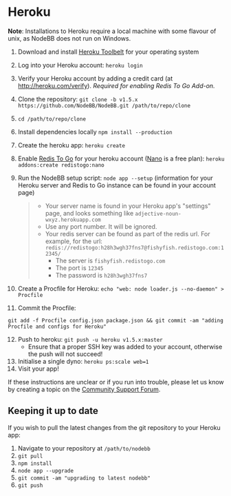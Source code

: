 Heroku
======

**Note**: Installations to Heroku require a local machine with some
flavour of unix, as NodeBB does not run on Windows.

1.  Download and install [Heroku Toolbelt](https://toolbelt.heroku.com/)
    for your operating system
2.  Log into your Heroku account: `heroku login`
3.  Verify your Heroku account by adding a credit card (at
    <http://heroku.com/verify>). *Required for enabling Redis To
    Go Add-on.*
4.  Clone the repository:
    `git clone -b v1.5.x https://github.com/NodeBB/NodeBB.git /path/to/repo/clone`
5.  `cd /path/to/repo/clone`
6.  Install dependencies locally `npm install --production`
7.  Create the heroku app: `heroku create`
8.  Enable [Redis To Go](https://addons.heroku.com/redistogo) for your
    heroku account ([Nano](https://addons.heroku.com/redistogo#nano) is
    a free plan): `heroku addons:create redistogo:nano`
9.  Run the NodeBB setup script: `node app --setup` (information for
    your Heroku server and Redis to Go instance can be found in your
    account page)

    > -   Your server name is found in your Heroku app's "settings"
    >     page, and looks something like
    >     `adjective-noun-wxyz.herokuapp.com`
    > -   Use any port number. It will be ignored.
    > -   Your redis server can be found as part of the redis url. For
    >     example, for the url:
    >     `redis://redistogo:h28h3wgh37fns7@fishyfish.redistogo.com:12345/`
    >     -   The server is `fishyfish.redistogo.com`
    >     -   The port is `12345`
    >     -   The password is `h28h3wgh37fns7`

10. Create a Procfile for Heroku:
    `echo "web: node loader.js --no-daemon" > Procfile`
11. Commit the Procfile:

```
git add -f Procfile config.json package.json && git commit -am "adding Procfile and configs for Heroku"
```

12. Push to heroku: `git push -u heroku v1.5.x:master`
    * Ensure that a proper SSH key was added to your account, otherwise the push will not succeed!
13. Initialise a single dyno: `heroku ps:scale web=1`
14. Visit your app!

If these instructions are unclear or if you run into trouble, please let
us know by creating a topic on the [Community Support
Forum](https://community.nodebb.org).

Keeping it up to date
---------------------

If you wish to pull the latest changes from the git repository to your
Heroku app:

1.  Navigate to your repository at `/path/to/nodebb`
2.  `git pull`
3.  `npm install`
4.  `node app --upgrade`
5.  `git commit -am "upgrading to latest nodebb"`
6.  `git push`

